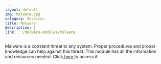 ```yaml
---
layout: default
img: Malware.jpg
category: Services
title: Malware
description: |
link: ../malware-modules/malware
---
```

Malware is a constant threat to any system. Proper procedures and proper knowledge can help against this threat. This module has all the information and resources needed. Click[ here ](../malware-modules/malware)to access it.  
